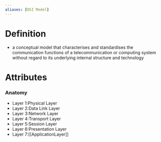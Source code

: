 ```yaml
---
aliases: [OSI Model]
---
```

# Definition
- a conceptual model that characterises and standardises the communication functions of a telecommunication or computing system without regard to its underlying internal structure and technology
# Attributes
### Anatomy
- Layer 1:Physical Layer
- Layer 2:Data Link Layer
- Layer 3:Network Layer
- Layer 4:Transport Layer
- Layer 5:Session Layer
- Layer 6:Presentation Layer
- Layer 7:[[ApplicationLayer]]
